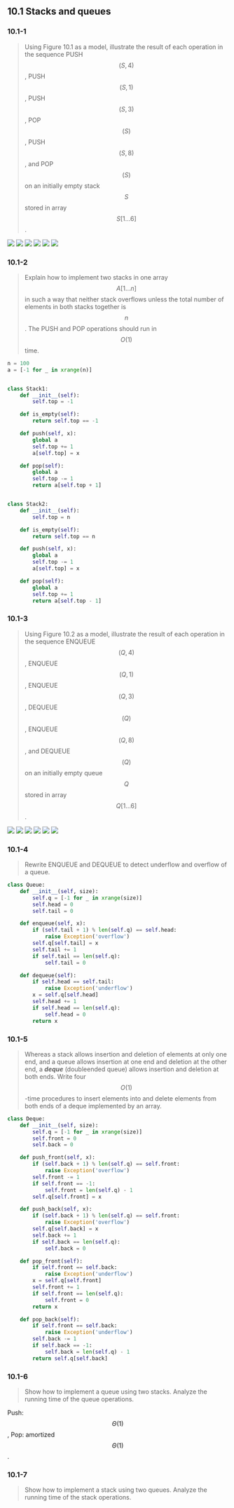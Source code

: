 ## 10.1 Stacks and queues

### 10.1-1

> Using Figure 10.1 as a model, illustrate the result of each operation in the sequence PUSH$$(S,4)$$, PUSH$$(S,1)$$, PUSH$$(S,3)$$, POP$$(S)$$, PUSH$$(S,8)$$, and POP$$(S)$$ on an initially empty stack $$S$$ stored in array $$S[1 \dots 6]$$.

![](img/10.1-1_1.png)
![](img/10.1-1_2.png)
![](img/10.1-1_3.png)
![](img/10.1-1_4.png)
![](img/10.1-1_5.png)
![](img/10.1-1_6.png)

### 10.1-2

> Explain how to implement two stacks in one array $$A[1 \dots n]$$ in such a way that neither stack overflows unless the total number of elements in both stacks together is $$n$$. The PUSH and POP operations should run in $$O(1)$$ time.

```python
n = 100
a = [-1 for _ in xrange(n)]


class Stack1:
    def __init__(self):
        self.top = -1

    def is_empty(self):
        return self.top == -1

    def push(self, x):
        global a
        self.top += 1
        a[self.top] = x

    def pop(self):
        global a
        self.top -= 1
        return a[self.top + 1]


class Stack2:
    def __init__(self):
        self.top = n

    def is_empty(self):
        return self.top == n

    def push(self, x):
        global a
        self.top -= 1
        a[self.top] = x

    def pop(self):
        global a
        self.top += 1
        return a[self.top - 1]
```

### 10.1-3

> Using Figure 10.2 as a model, illustrate the result of each operation in the sequence ENQUEUE$$(Q,4)$$, ENQUEUE$$(Q,1)$$, ENQUEUE$$(Q,3)$$, DEQUEUE$$(Q)$$, ENQUEUE$$(Q,8)$$, and DEQUEUE$$(Q)$$ on an initially empty queue $$Q$$ stored in array $$Q[1 \dots 6]$$.

![](img/10.1-3_1.png)
![](img/10.1-3_2.png)
![](img/10.1-3_3.png)
![](img/10.1-3_4.png)
![](img/10.1-3_5.png)
![](img/10.1-3_6.png)

### 10.1-4

> Rewrite ENQUEUE and DEQUEUE to detect underflow and overflow of a queue.

```python
class Queue:
    def __init__(self, size):
        self.q = [-1 for _ in xrange(size)]
        self.head = 0
        self.tail = 0

    def enqueue(self, x):
        if (self.tail + 1) % len(self.q) == self.head:
            raise Exception('overflow')
        self.q[self.tail] = x
        self.tail += 1
        if self.tail == len(self.q):
            self.tail = 0

    def dequeue(self):
        if self.head == self.tail:
            raise Exception('underflow')
        x = self.q[self.head]
        self.head += 1
        if self.head == len(self.q):
            self.head = 0
        return x
```

### 10.1-5

> Whereas a stack allows insertion and deletion of elements at only one end, and a queue allows insertion at one end and deletion at the other end, a __*deque*__ (doubleended queue) allows insertion and deletion at both ends. Write four $$O(1)$$-time procedures to insert elements into and delete elements from both ends of a deque implemented by an array.

```python
class Deque:
    def __init__(self, size):
        self.q = [-1 for _ in xrange(size)]
        self.front = 0
        self.back = 0

    def push_front(self, x):
        if (self.back + 1) % len(self.q) == self.front:
            raise Exception('overflow')
        self.front -= 1
        if self.front == -1:
            self.front = len(self.q) - 1
        self.q[self.front] = x

    def push_back(self, x):
        if (self.back + 1) % len(self.q) == self.front:
            raise Exception('overflow')
        self.q[self.back] = x
        self.back += 1
        if self.back == len(self.q):
            self.back = 0

    def pop_front(self):
        if self.front == self.back:
            raise Exception('underflow')
        x = self.q[self.front]
        self.front += 1
        if self.front == len(self.q):
            self.front = 0
        return x

    def pop_back(self):
        if self.front == self.back:
            raise Exception('underflow')
        self.back -= 1
        if self.back == -1:
            self.back = len(self.q) - 1
        return self.q[self.back]
```

### 10.1-6

> Show how to implement a queue using two stacks. Analyze the running time of the queue operations.

Push: $$\Theta(1)$$, Pop: amortized $$\Theta(1)$$.

### 10.1-7

> Show how to implement a stack using two queues. Analyze the running time of the stack operations.


